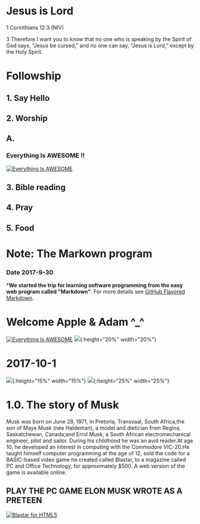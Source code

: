 # **Jesus is Lord**

1 Corinthians 12:3 (NIV)

3 Therefore I want you to know that no one who is speaking by the Spirit of God says, “Jesus be cursed,” and no one can say, “Jesus is Lord,” except by the Holy Spirit.

# Followship   

## 1. Say Hello

## 2. Worship

## A.

### Everything Is AWESOME !!
[![Everything Is AWESOME](https://img.youtube.com/vi/StTqXEQ2l-Y/0.jpg)](https://www.youtube.com/watch?v=StTqXEQ2l-Y "Everything Is AWESOME")

## 3. Bible reading

## 4. Pray

## 5. Food


# Note: The **Markown** program

### Date 2017-9-30
***We started the trip for learning software programming from the easy web program called "Markdown"**.
For more details see [GitHub Flavored Markdown](https://guides.github.com/features/mastering-markdown/).

# Welcome Apple & Adam ^_^
[![Everything Is AWESOME](https://cdn2.ettoday.net/images/2704/d2704022.jpg)](https://www.youtube.com/watch?v=DHVqsuL6FUE&t=576 "Apple & Adam")
![](./Solid_color_You_Tube_logo.png){:height="20%" width="20%"}

# 2017-10-1

![](https://upload.wikimedia.org/…/comm…/4/49/Elon_Musk_2015.jpg){:height="15%" width="15%"} 
![](http://www.car-brand-names.com/…/2015/05/Tesla-Motors-logo-…){:height="25%" width="25%"} 

# 1.0. The story of Musk
Musk was born on June 28, 1971, in Pretoria, Transvaal, South Africa,the son of Maye Musk (née Haldeman), a model and dietician from Regina, Saskatchewan, Canada;and Errol Musk, a South African electromechanical engineer, pilot and sailor. During his childhood he was an avid reader.At age 10, he developed an interest in computing with the Commodore VIC-20.He taught himself computer programming at the age of 12, sold the code for a BASIC-based video game he created called Blastar, to a magazine called PC and Office Technology, for approximately $500. A web version of the game is available online.
## PLAY THE PC GAME ELON MUSK WROTE AS A PRETEEN
[![Blastar for HTML5](http://nextwavemobileapps.com/…/Elon-Musk-1984-Blastar-Game…)](https://blastar-1984.appspot.com/)
